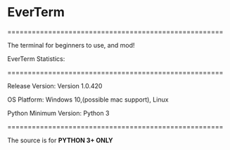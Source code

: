 # EverTerm
=====================================================

The terminal for beginners to use, and mod!

EverTerm Statistics:

=====================================================


Release Version: Version 1.0.420

OS Platform: Windows 10,(possible mac support), Linux

Python Minimum Version: Python 3

=====================================================

The source is for **PYTHON 3+ ONLY**
